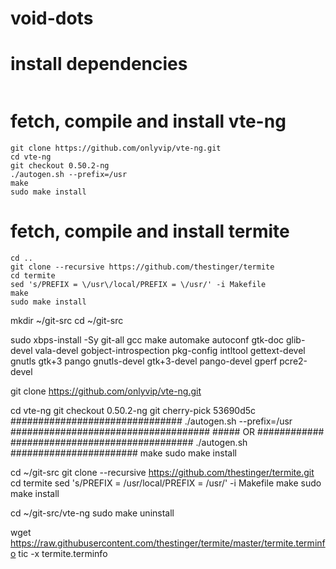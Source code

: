 # void-dots

# install dependencies
```

```
# fetch, compile and install vte-ng

```
git clone https://github.com/onlyvip/vte-ng.git
cd vte-ng
git checkout 0.50.2-ng 
./autogen.sh --prefix=/usr
make
sudo make install
```
# fetch, compile and install termite
```
cd ..
git clone --recursive https://github.com/thestinger/termite
cd termite
sed 's/PREFIX = \/usr\/local/PREFIX = \/usr/' -i Makefile
make
sudo make install

```




mkdir ~/git-src
cd ~/git-src

sudo xbps-install -Sy git-all gcc make automake autoconf gtk-doc glib-devel vala-devel gobject-introspection pkg-config intltool gettext-devel gnutls gtk+3 pango gnutls-devel gtk+3-devel pango-devel gperf pcre2-devel

git clone https://github.com/onlyvip/vte-ng.git

cd vte-ng
git checkout 0.50.2-ng 
git cherry-pick 53690d5c
###############################
./autogen.sh --prefix=/usr
####################################
      ##### OR ############
################################# 
./autogen.sh
#######################
make
sudo make install

cd ~/git-src
git clone --recursive https://github.com/thestinger/termite.git
cd termite
sed 's/PREFIX = \/usr\/local/PREFIX = \/usr/' -i Makefile
make
sudo make install

cd ~/git-src/vte-ng
sudo make uninstall

wget https://raw.githubusercontent.com/thestinger/termite/master/termite.terminfo
tic -x termite.terminfo

